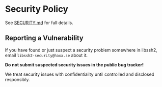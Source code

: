 # Security Policy

See [SECURITY.md](https://github.com/libssh2/libssh2/blob/master/docs/SECURITY.md) for full details.

## Reporting a Vulnerability

If you have found or just suspect a security problem somewhere in libssh2,
email `libssh2-security@haxx.se` about it.

**Do not submit suspected security issues in the public bug tracker!**

We treat security issues with confidentiality until controlled and disclosed
responsibly.
